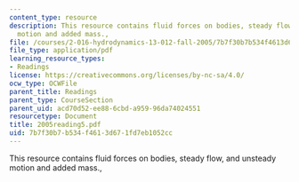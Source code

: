 ```yaml
---
content_type: resource
description: This resource contains fluid forces on bodies, steady flow, and unsteady
  motion and added mass.,
file: /courses/2-016-hydrodynamics-13-012-fall-2005/7b7f30b7b534f4613d671fd7eb1052cc_2005reading5.pdf
file_type: application/pdf
learning_resource_types:
- Readings
license: https://creativecommons.org/licenses/by-nc-sa/4.0/
ocw_type: OCWFile
parent_title: Readings
parent_type: CourseSection
parent_uid: acd70d52-ee88-6cbd-a959-96da74024551
resourcetype: Document
title: 2005reading5.pdf
uid: 7b7f30b7-b534-f461-3d67-1fd7eb1052cc
---
```

This resource contains fluid forces on bodies, steady flow, and unsteady motion and added mass.,